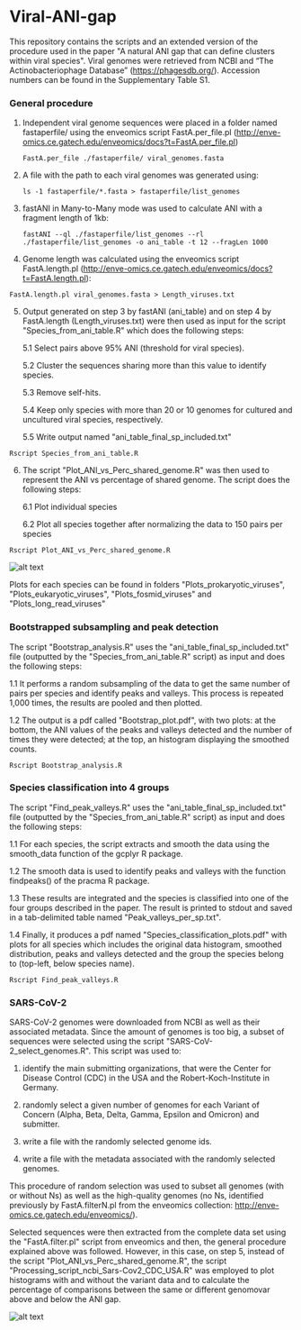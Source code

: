 # Viral-ANI-gap

This repository contains the scripts and an extended version of the procedure used in the paper "A natural ANI gap that can define clusters within viral species".
Viral genomes were retrieved from NCBI and “The Actinobacteriophage Database” (https://phagesdb.org/). Accession numbers can be found in the Supplementary Table S1.


### General procedure
1. Independent viral genome sequences were placed in a folder named fastaperfile/ using the enveomics script FastA.per_file.pl (http://enve-omics.ce.gatech.edu/enveomics/docs?t=FastA.per_file.pl)

     ```FastA.per_file ./fastaperfile/ viral_genomes.fasta```

2. A file with the path to each viral genomes was generated using:

     ```ls -1 fastaperfile/*.fasta > fastaperfile/list_genomes```

3. fastANI in Many-to-Many mode was used to calculate ANI with a fragment length of 1kb:

     ```fastANI --ql ./fastaperfile/list_genomes --rl ./fastaperfile/list_genomes -o ani_table -t 12 --fragLen 1000```

4. Genome length was calculated using the enveomics script FastA.length.pl (http://enve-omics.ce.gatech.edu/enveomics/docs?t=FastA.length.pl):

```FastA.length.pl viral_genomes.fasta > Length_viruses.txt```

5. Output generated on step 3 by fastANI (ani_table) and on step 4 by FastA.length (Length_viruses.txt) were then used as input for the script "Species_from_ani_table.R" which does the following steps:
   
   5.1 Select pairs above 95% ANI (threshold for viral species).
   
   5.2 Cluster the sequences sharing more than this value to identify species.
   
   5.3 Remove self-hits.

   5.4 Keep only species with more than 20 or 10 genomes for cultured and uncultured viral species, respectively.
   
   5.5 Write output named "ani_table_final_sp_included.txt"

```Rscript Species_from_ani_table.R```

6. The script "Plot_ANI_vs_Perc_shared_genome.R" was then used to represent the ANI vs percentage of shared genome. The script does the following steps:
   
   6.1 Plot individual species
   
   6.2 Plot all species together after normalizing the data to 150 pairs per species

```Rscript Plot_ANI_vs_Perc_shared_genome.R```
   
![alt text](https://github.com/baldeguer-riquelme/Viral-ANI-gap/blob/main/.figure/Figure1.png)



Plots for each species can be found in folders "Plots_prokaryotic_viruses", "Plots_eukaryotic_viruses", "Plots_fosmid_viruses" and "Plots_long_read_viruses"


### Bootstrapped subsampling and peak detection
The script "Bootstrap_analysis.R" uses the "ani_table_final_sp_included.txt" file (outputted by the "Species_from_ani_table.R" script) as input and does the following steps:

1.1 It performs a random subsampling of the data to get the same number of pairs per species and identify peaks and valleys. This process is repeated 1,000 times, the results are pooled and then plotted.
     
1.2 The output is a pdf called "Bootstrap_plot.pdf", with two plots: at the bottom, the ANI values of the peaks and valleys detected and the number of times they were detected; at the top, an histogram displaying the smoothed counts.

```Rscript Bootstrap_analysis.R```


### Species classification into 4 groups
The script "Find_peak_valleys.R" uses the "ani_table_final_sp_included.txt" file (outputted by the "Species_from_ani_table.R" script) as input and does the following steps:

1.1 For each species, the script extracts and smooth the data using the smooth_data function of the gcplyr R package.
     
1.2 The smooth data is used to identify peaks and valleys with the function findpeaks() of the pracma R package.
     
1.3 These results are integrated and the species is classified into one of the four groups described in the paper. The result is printed to stdout and saved in a tab-delimited table named "Peak_valleys_per_sp.txt".
     
1.4 Finally, it produces a pdf named "Species_classification_plots.pdf" with plots for all species which includes the original data histogram, smoothed distribution, peaks and valleys detected and the group the species belong to (top-left, below species name).

```Rscript Find_peak_valleys.R```

### SARS-CoV-2
SARS-CoV-2 genomes were downloaded from NCBI as well as their associated metadata. Since the amount of genomes is too big, a subset of sequences were selected using the script "SARS-CoV-2_select_genomes.R". This script was used to:

1. identify the main submitting organizations, that were the Center for Disease Control (CDC) in the USA and the Robert-Koch-Institute in Germany.
     
2. randomly select a given number of genomes for each Variant of Concern (Alpha, Beta, Delta, Gamma, Epsilon and Omicron) and submitter.
     
3. write a file with the randomly selected genome ids.
     
4. write a file with the metadata associated with the randomly selected genomes.

This procedure of random selection was used to subset all genomes (with or without Ns) as well as the high-quality genomes (no Ns, identified previously by FastA.filterN.pl from the enveomics collection: http://enve-omics.ce.gatech.edu/enveomics/).


Selected sequences were then extracted from the complete data set using the "FastA.filter.pl" script from enveomics and then, the general procedure explained above was followed. However, in this case, on step 5, instead of the script "Plot_ANI_vs_Perc_shared_genome.R", the script "Processing_script_ncbi_Sars-Cov2_CDC_USA.R" was employed to plot histograms with and without the variant data and to calculate the percentage of comparisons between the same or different genomovar above and below the ANI gap.

![alt text](https://github.com/baldeguer-riquelme/Viral-ANI-gap/blob/main/.figure/Histogram_Sars-CoV-2_variants.png)
